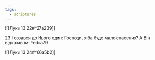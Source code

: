```yaml
---
tags:
  - scriptures
---
```


![[Луки 13 22#^27a239]]

23 І озвався до Нього один: Господи, хіба буде мало спасених? А Він відказав їм: ^edca79

![[Луки 13 24#^66a5b2]]